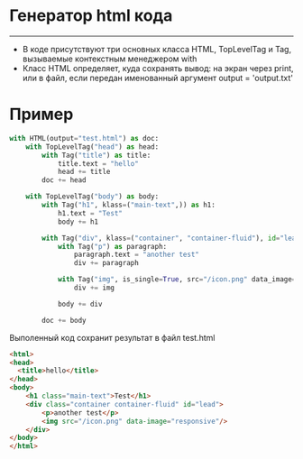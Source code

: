 # Генератор html кода 
______
* В коде присутствуют три основных класса HTML, TopLevelTag и Tag, вызываемые контекстным менеджером with
* Класс HTML определяет, куда сохранять вывод: на экран через print, или в файл, если передан именованный аргумент output = 'output.txt'

# Пример
```python
with HTML(output="test.html") as doc:
    with TopLevelTag("head") as head:
        with Tag("title") as title:
            title.text = "hello"
            head += title
        doc += head

    with TopLevelTag("body") as body:
        with Tag("h1", klass=("main-text",)) as h1:
            h1.text = "Test"
            body += h1

        with Tag("div", klass=("container", "container-fluid"), id="lead") as div:
            with Tag("p") as paragraph:
                paragraph.text = "another test"
                div += paragraph

            with Tag("img", is_single=True, src="/icon.png" data_image="responsive") as img:
                div += img

            body += div

        doc += body
```
Выполенный код сохранит результат в файл test.html
```HTML
<html>
<head>
  <title>hello</title>
</head>
<body>
    <h1 class="main-text">Test</h1>
    <div class="container container-fluid" id="lead">
        <p>another test</p>
        <img src="/icon.png" data-image="responsive"/>
    </div>
</body>
</html>
```
